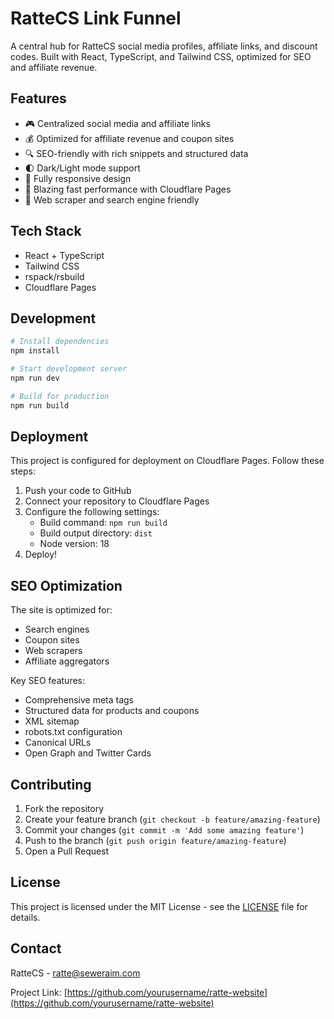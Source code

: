 # RatteCS Link Funnel

A central hub for RatteCS social media profiles, affiliate links, and discount codes. Built with React, TypeScript, and Tailwind CSS, optimized for SEO and affiliate revenue.

## Features

- 🎮 Centralized social media and affiliate links
- 💰 Optimized for affiliate revenue and coupon sites
- 🔍 SEO-friendly with rich snippets and structured data
- 🌓 Dark/Light mode support
- 📱 Fully responsive design
- 🚀 Blazing fast performance with Cloudflare Pages
- 🤖 Web scraper and search engine friendly

## Tech Stack

- React + TypeScript
- Tailwind CSS
- rspack/rsbuild
- Cloudflare Pages

## Development

```bash
# Install dependencies
npm install

# Start development server
npm run dev

# Build for production
npm run build
```

## Deployment

This project is configured for deployment on Cloudflare Pages. Follow these steps:

1. Push your code to GitHub
2. Connect your repository to Cloudflare Pages
3. Configure the following settings:
   - Build command: `npm run build`
   - Build output directory: `dist`
   - Node version: 18
4. Deploy!

## SEO Optimization

The site is optimized for:
- Search engines
- Coupon sites
- Web scrapers
- Affiliate aggregators

Key SEO features:
- Comprehensive meta tags
- Structured data for products and coupons
- XML sitemap
- robots.txt configuration
- Canonical URLs
- Open Graph and Twitter Cards

## Contributing

1. Fork the repository
2. Create your feature branch (`git checkout -b feature/amazing-feature`)
3. Commit your changes (`git commit -m 'Add some amazing feature'`)
4. Push to the branch (`git push origin feature/amazing-feature`)
5. Open a Pull Request

## License

This project is licensed under the MIT License - see the [LICENSE](LICENSE) file for details.

## Contact

RatteCS - [ratte@seweraim.com](mailto:ratte@seweraim.com)

Project Link: [https://github.com/yourusername/ratte-website](https://github.com/yourusername/ratte-website) 